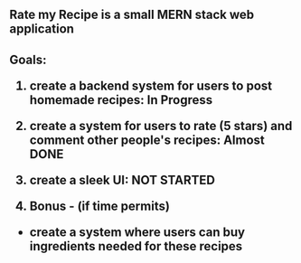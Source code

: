 <h2>Rate my Recipe is a small MERN stack web application <h2>

Goals:

1. create a backend system for users to post homemade recipes: In Progress
2. create a system for users to rate (5 stars) and comment other people's recipes: Almost DONE
3. create a sleek UI: NOT STARTED

4. Bonus - (if time permits)

- create a system where users can buy ingredients needed for these recipes
